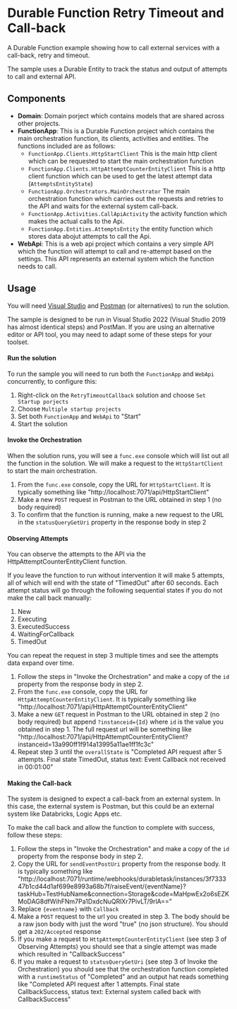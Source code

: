 # Durable Function Retry Timeout and Call-back
A Durable Function example showing how to call external services with a call-back, retry and timeout. 

The sample uses a Durable Entity to track the status and output of attempts to call and external API.

## Components

- **Domain**: Domain porject which contains models that are shared across other projects.
- **FunctionApp**: This is a Durable Function project which contains the main orchestration function, its clients, activities and entities. The functions included are as follows:
  - `FunctionApp.Clients.HttpStartClient` This is the main http client which can be requested to start the main orchestration function
  - `FunctionApp.Clients.HttpAttemptCounterEntityClient` This is a http client function which can be used to get the latest attempt data (`AttemptsEntityState`)
  - `FunctionApp.Orchestrators.MainOrchestrator` The main orchestration function which carries out the requests and retries to the API and waits for the external system call-back.
  - `FunctionApp.Activities.CallApiActivity` the activity function which makes the actual calls to the Api.
  - `FunctionApp.Entities.AttemptsEntity` the entity function which stores data abojut attempts to call the Api.
- **WebApi**: This is a web api project which contains a very simple API which the function will attempt to call and re-attempt based on the settings. This API represents an external system which the function needs to call.

## Usage
You will need [Visual Studio](https://visualstudio.microsoft.com/) and [Postman](https://www.postman.com/) (or alternatives) to run the solution.

The sample is designed to be run in Visual Studio 2022 (Visual Studio 2019 has almost identical steps) and PostMan. If you are using an alternative editor or API tool, you may need to adapt some of these steps for your toolset.

#### Run the solution

To run the sample you will need to run both the `FunctionApp` and `WebApi` concurrently, to configure this:

1. Right-click on the `RetryTimeoutCallback` solution and choose `Set Startup porjects`
2. Choose `Multiple startup projects`
3. Set both `FunctionApp` and `WebApi` to "Start"
4. Start the solution

#### Invoke the Orchestration

When the solution runs, you will see a `func.exe` console which will list out all the function in the solution. We will make a request to the `HttpStartClient` to start the main orchestration.

1. From the `func.exe` console, copy the URL for `HttpStartClient`. It is typically something like "http://localhost:7071/api/HttpStartClient"
2. Make a new `POST` request in Postman to the URL obtained in step 1 (no body required)
3. To confirm that the function is running, make a new request to the URL in the `statusQueryGetUri` property in the response body in step 2

#### Observing Attempts

You can observe the attempts to the API via the HttpAttemptCounterEntityClient function. 

If you leave the function to run without intervention it will make 5 attempts, all of which will end with the state of "TimedOut" after 60 seconds. Each attempt status will go through the following sequential states if you do not make the call back manually:

1. New
2. Executing
3. ExecutedSuccess
4. WaitingForCallback
5. TimedOut

You can repeat the request in step 3 multiple times and see the attempts data expand over time.

1. Follow the steps in "Invoke the Orchestration" and make a copy of the `id` property from the response body in step 2.
2. From the `func.exe` console, copy the URL for `HttpAttemptCounterEntityClient`. It is typically something like "http://localhost:7071/api/HttpAttemptCounterEntityClient"
3. Make a new `GET` request in Postman to the URL obtained in step 2 (no body required) but append `?instanceid={Id}` where `id` is the value you obtained in step 1. The full request url will be something like "http://localhost:7071/api/HttpAttemptCounterEntityClient?instanceid=13a990ff1f914a13995a11ae1ff1fc3c"
4. Repeat step 3 until the `overallState` is "Completed API request after 5 attempts. Final state TimedOut, status text: Event Callback not received in 00:01:00"

#### Making the Call-back

The system is designed to expect a call-back from an external system. In this case, the external system is Postman, but this could be an external system like Databricks, Logic Apps etc.

To make the call back and allow the function to complete with success, follow these steps:

1. Follow the steps in "Invoke the Orchestration" and make a copy of the `id` property from the response body in step 2.
2. Copy the URL for `sendEventPostUri` property from the response body. It is typically something like "http://localhost:7071/runtime/webhooks/durabletask/instances/3f733347b1cd44d1af699e8993a68b7f/raiseEvent/{eventName}?taskHub=TestHubName&connection=Storage&code=MaHpwEx2o6sEZKMoDAG8dfWihFNm7Pa1DxdcNuQRlXr7PivLT/9rlA=="
3. Replace `{eventname}` with `Callback`
4. Make a `POST` request to the url you created in step 3. The body should be a raw json body with just the word "true" (no json structure). You should get a `202/Accepted` response
5. If you make a request to `HttpAttemptCounterEntityClient` (see step 3 of Observing Attempts) you should see that a single attempt was made which resulted in "CallbackSuccess"
6. If you make a request to `statusQueryGetUri` (see step 3 of Invoke the Orchestration) you should see that the orchestration function completed with a `runtimeStatus` of "Completed" and an output hat reads something like "Completed API request after 1 attempts. Final state CallbackSuccess, status text: External system called back with CallbackSuccess"
